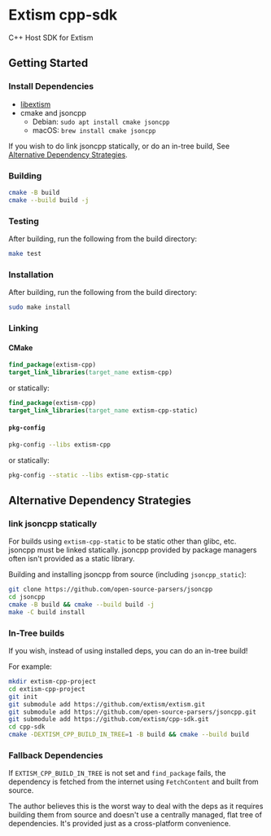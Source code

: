 # Extism cpp-sdk

C++ Host SDK for Extism

## Getting Started

### Install Dependencies

- [libextism](https://extism.org/docs/install)
- cmake and jsoncpp
  - Debian: `sudo apt install cmake jsoncpp`
  - macOS: `brew install cmake jsoncpp`

If you wish to do link jsoncpp statically, or do an in-tree build, See
[Alternative Dependency Strategies](#Alternative-Dependency-Strategies).

### Building

```bash
cmake -B build
cmake --build build -j
```

### Testing

After building, run the following from the build directory:

```bash
make test
```

### Installation

After building, run the following from the build directory:

```bash
sudo make install
```

### Linking

#### CMake

```cmake
find_package(extism-cpp)
target_link_libraries(target_name extism-cpp)
```

or statically:

```cmake
find_package(extism-cpp)
target_link_libraries(target_name extism-cpp-static)
```

#### `pkg-config`

```bash
pkg-config --libs extism-cpp
```

or statically:

```bash
pkg-config --static --libs extism-cpp-static
```

## Alternative Dependency Strategies

### link jsoncpp statically

For builds using `extism-cpp-static` to be static other than glibc, etc. jsoncpp
must be linked statically. jsoncpp provided by package managers often isn't
provided as a static library.

Building and installing jsoncpp from source (including `jsoncpp_static`):

```bash
git clone https://github.com/open-source-parsers/jsoncpp
cd jsoncpp
cmake -B build && cmake --build build -j
make -C build install
```

### In-Tree builds

If you wish, instead of using installed deps, you can do an in-tree build!

For example:

```bash
mkdir extism-cpp-project
cd extism-cpp-project
git init
git submodule add https://github.com/extism/extism.git
git submodule add https://github.com/open-source-parsers/jsoncpp.git
git submodule add https://github.com/extism/cpp-sdk.git
cd cpp-sdk
cmake -DEXTISM_CPP_BUILD_IN_TREE=1 -B build && cmake --build build
```

### Fallback Dependencies

If `EXTISM_CPP_BUILD_IN_TREE` is not set and `find_package` fails, the dependency is fetched from the internet using `FetchContent` and built from source.

The author believes this is the worst way to deal with the deps as it requires building them from source and doesn't use a centrally managed, flat tree of dependencies. It's provided just as a cross-platform convenience.
